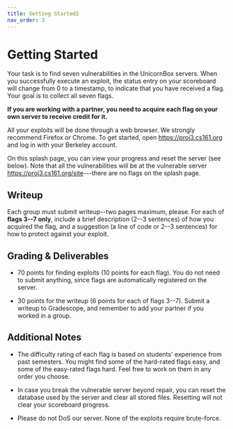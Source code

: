 ```yaml
---
title: Getting Started2
nav_order: 3
---
```


# Getting Started

Your task is to find seven vulnerabilities in the UnicornBox servers.  When you
successfully execute an exploit, the status entry on your scoreboard will change
from 0 to a timestamp, to indicate that you have received a flag. Your goal is
to collect all seven flags.

**If you are working with a partner, you need to acquire each flag on your own
server to receive credit for it.**

All your exploits will be done through a web browser. We strongly recommend
Firefox or Chrome. To get started, open <https://proj3.cs161.org> and log in
with your Berkeley account.

On this splash page, you can view your progress and reset the server (see
below). Note that all the vulnerabilities will be at the vulnerable server
<https://proj3.cs161.org/site>---there are no flags on the splash page.

## Writeup

Each group must submit writeup--two pages maximum, please. For each of **flags
3--7 only**, include a brief description (2--3 sentences) of how you acquired
the flag, and a suggestion (a line of code or 2--3 sentences) for how to protect
against your exploit.

## Grading & Deliverables

- 70 points for finding exploits (10 points for each flag). You do not need to
  submit anything, since flags are automatically registered on the server.

- 30 points for the writeup (6 points for each of flags 3--7). Submit a writeup
  to Gradescope, and remember to add your partner if you worked in a group.

## Additional Notes

- The difficulty rating of each flag is based on students' experience from past
  semesters. You might find some of the hard-rated flags easy, and some of the
  easy-rated flags hard. Feel free to work on them in any order you choose.

- In case you break the vulnerable server beyond repair, you can reset the
  database used by the server and clear all stored files.  Resetting will not
  clear your scoreboard progress.

- Please do not DoS our server. None of the exploits require brute-force.
